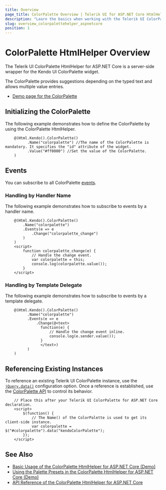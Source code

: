 ```yaml
---
title: Overview
page_title: ColorPalette Overview | Telerik UI for ASP.NET Core HtmlHelpers
description: "Learn the basics when working with the Telerik UI ColorPalette HtmlHelper for ASP.NET Core (MVC 6 or ASP.NET Core MVC)."
slug: overview_colorpalettehelper_aspnetcore
position: 1
---
```


# ColorPalette HtmlHelper Overview

The Telerik UI ColorPalette HtmlHelper for ASP.NET Core is a server-side wrapper for the Kendo UI ColorPalette widget.

The ColorPalette provides suggestions depending on the typed text and allows multiple value entries.

* [Demo page for the ColorPalette](https://demos.telerik.com/aspnet-core/colorpicker/palette)

## Initializing the ColorPalette

The following example demonstrates how to define the ColorPalette by using the ColorPalette HtmlHelper.

```
    @(Html.Kendo().ColorPalette()
          .Name("colorpalette") //The name of the ColorPalette is mandatory. It specifies the "id" attribute of the widget.
          .Value("#ff0000") //Set the value of the ColorPalette.
    )
```

## Events

You can subscribe to all ColorPalette [events](https://docs.telerik.com/kendo-ui/api/javascript/ui/colorpalette#events).

### Handling by Handler Name

The following example demonstrates how to subscribe to events by a handler name.

```
    @(Html.Kendo().ColorPalette()
        .Name("colorpalette")
        .Events(e => e
            .Change("colorpalette_change")
        )
    )
    <script>
        function colorpalette_change(e) {
            // Handle the change event.
            var colorpalette = this;
            console.log(colorpalette.value());
        }
    </script>
```

### Handling by Template Delegate

The following example demonstrates how to subscribe to events by a template delegate.

```
    @(Html.Kendo().ColorPalette()
          .Name("colorpalette")
          .Events(e => e
              .Change(@<text>
                function(e) {
                    // Handle the change event inline.
                    console.log(e.sender.value());
                }
                </text>)
          )
    )
```

## Referencing Existing Instances

To reference an existing Telerik UI ColorPalette instance, use the [`jQuery.data()`](https://api.jquery.com/jQuery.data/) configuration option. Once a reference is established, use the [ColorPalette API](/api/colorpalette) to control its behavior.

        // Place this after your Telerik UI ColorPalette for ASP.NET Core declaration.
        <script>
            $(function() {
                // The Name() of the ColorPalette is used to get its client-side instance.
                var colorpalette = $("#colorpalette").data("kendoColorPalette");
            });
        </script>

## See Also

* [Basic Usage of the ColorPalette HtmlHelper for ASP.NET Core (Demo)](https://demos.telerik.com/aspnet-core/colorpicker/palette)
* [Using the Palette Presets in the ColorPalette HtmlHelper for ASP.NET Core (Demo)](https://demos.telerik.com/aspnet-core/colorpicker/palette-presets)
* [API Reference of the ColorPalette HtmlHelper for ASP.NET Core](/api/colorpalette)
